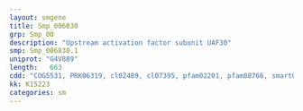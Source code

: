 ```yaml
---
layout: smgene
title: Smp_006830
grp: Smp_00
description: "Upstream activation factor subunit UAF30"
smp: Smp_006830.1
uniprot: "G4V889"
length:   663
cdd: "COG5531, PRK06319, cl02489, cl07395, pfam02201, pfam08766, smart00151"
kk: K15223
categories: sm
---
```

